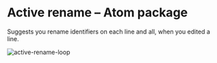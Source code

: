 # Active rename – Atom package

Suggests you rename identifiers on each line and all, when you edited a line.

![active-rename-loop](https://user-images.githubusercontent.com/7994764/159637058-d0c6b23e-4987-4913-b143-ee9f3748ef85.gif)
